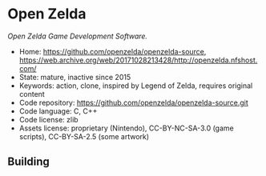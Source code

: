 # Open Zelda

_Open Zelda Game Development Software._

- Home: https://github.com/openzelda/openzelda-source, https://web.archive.org/web/20171028213428/http://openzelda.nfshost.com/
- State: mature, inactive since 2015
- Keywords: action, clone, inspired by Legend of Zelda, requires original content
- Code repository: https://github.com/openzelda/openzelda-source.git
- Code language: C, C++
- Code license: zlib
- Assets license: proprietary (Nintendo), CC-BY-NC-SA-3.0 (game scripts), CC-BY-SA-2.5 (some artwork)

## Building

